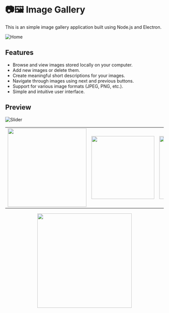 # :camera:🖼 Image Gallery

This is an simple image gallery application built using Node.js and Electron.

![Home](https://github.com/Andresv309/image-gallery-electronjs/assets/116861909/3b57bc9e-f13e-4aa3-8aa9-28c8cce48fda)

## Features
- Browse and view images stored locally on your computer.
- Add new images or delete them.
- Create meaningful short descriptions for your images.
- Navigate through images using next and previous buttons.
- Support for various image formats (JPEG, PNG, etc.).
- Simple and intuitive user interface.
  
## Preview

![Slider](https://github.com/Andresv309/image-gallery-electronjs/assets/116861909/472e0068-3cd6-439d-951c-53fd9018edbe)

<!--
<div>
  ![Buttons](https://github.com/Andresv309/image-gallery-electronjs/assets/116861909/f90aadc5-05d6-4093-bfc5-7baf56195d85)
  <div align="center">
    ![Add](https://github.com/Andresv309/image-gallery-electronjs/assets/116861909/c1652694-e7aa-40d0-9c22-b9e83f9ced13)
    ![Edit](https://github.com/Andresv309/image-gallery-electronjs/assets/116861909/8deaa6ab-4e6b-4c0f-b030-fffb0d804045)
    ![Delete](https://github.com/Andresv309/image-gallery-electronjs/assets/116861909/d7f12a43-efe6-4e0c-ba55-c0b4526a7b2a)
  </div>
</div>
-->
<!--
<div>
  <img src="https://github.com/Andresv309/image-gallery-electronjs/assets/116861909/cc1dd4a0-0865-40f6-aaec-3a229e37fd0b" width="300" alt=""/>
</div>
<table>
<tr>
  <td>
    <img src="https://github.com/Andresv309/image-gallery-electronjs/assets/116861909/b75330df-88f1-4fef-af3a-19e674836e3f" width="250" alt=""/>
  </td>
  <td>
    <img src="https://github.com/Andresv309/image-gallery-electronjs/assets/116861909/8deaa6ab-4e6b-4c0f-b030-fffb0d804045" width="250" alt=""/>
  </td>
  <td>
    <img src="https://github.com/Andresv309/image-gallery-electronjs/assets/116861909/d7f12a43-efe6-4e0c-ba55-c0b4526a7b2a" width="250" alt=""/>
  </td>
</tr>
  
<table>
-->
<table align="center">
<tr>
  <td>
    <img src="https://github.com/Andresv309/image-gallery-electronjs/assets/116861909/b75330df-88f1-4fef-af3a-19e674836e3f" height="250" alt=""/>
  </td>
  <td>
    <img src="https://github.com/Andresv309/image-gallery-electronjs/assets/116861909/8deaa6ab-4e6b-4c0f-b030-fffb0d804045" height="200" alt=""/>
  </td>
  <td>
    <img src="https://github.com/Andresv309/image-gallery-electronjs/assets/116861909/d7f12a43-efe6-4e0c-ba55-c0b4526a7b2a" height="200" alt=""/>
  </td>
</tr> 
<table>
<div align="center">
  <img src="https://github.com/Andresv309/image-gallery-electronjs/assets/116861909/cc1dd4a0-0865-40f6-aaec-3a229e37fd0b" width="300" alt=""/>
</div>




